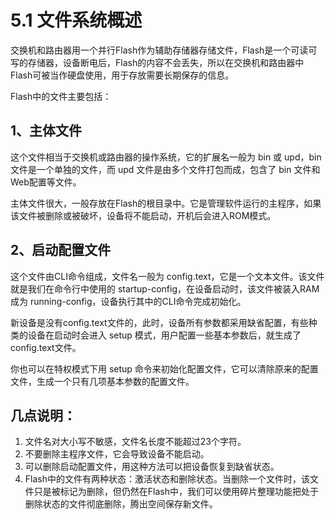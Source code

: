 # 5.1 文件系统概述

交换机和路由器用一个并行Flash作为辅助存储器存储文件，Flash是一个可读可写的存储器，设备断电后，Flash的内容不会丢失，所以在交换机和路由器中Flash可被当作硬盘使用，用于存放需要长期保存的信息。

Flash中的文件主要包括：

## 1、主体文件

这个文件相当于交换机或路由器的操作系统，它的扩展名一般为 bin 或 upd，bin 文件是一个单独的文件，而 upd 文件是由多个文件打包而成，包含了 bin 文件和Web配置等文件。

主体文件很大，一般存放在Flash的根目录中。它是管理软件运行的主程序，如果该文件被删除或被破坏，设备将不能启动，开机后会进入ROM模式。

## 2、启动配置文件

这个文件由CLI命令组成，文件名一般为 config.text，它是一个文本文件。该文件就是我们在命令行中使用的 startup-config，在设备启动时，该文件被装入RAM成为 running-config，设备执行其中的CLI命令完成初始化。

新设备是没有config.text文件的，此时，设备所有参数都采用缺省配置，有些种类的设备在启动时会进入 setup 模式，用户配置一些基本参数后，就生成了config.text文件。

你也可以在特权模式下用 setup 命令来初始化配置文件，它可以清除原来的配置文件，生成一个只有几项基本参数的配置文件。

## 几点说明：

1. 文件名对大小写不敏感，文件名长度不能超过23个字符。
2. 不要删除主程序文件，它会导致设备不能启动。
3. 可以删除启动配置文件，用这种方法可以把设备恢复到缺省状态。
4. Flash中的文件有两种状态：激活状态和删除状态。当删除一个文件时，该文件只是被标记为删除，但仍然在Flash中，我们可以使用碎片整理功能把处于删除状态的文件彻底删除，腾出空间保存新文件。

